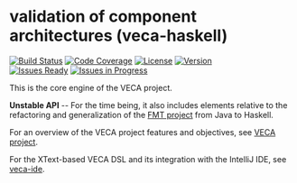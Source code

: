# validation of component architectures (veca-haskell)

[![Build Status](https://img.shields.io/travis/pascalpoizat/veca-haskell/master.svg?style=flat-square)](https://travis-ci.org/pascalpoizat/veca-haskell)
[![Code Coverage](https://img.shields.io/coveralls/pascalpoizat/veca-haskell/master.svg?style=flat-square)](https://coveralls.io/github/pascalpoizat/veca-haskell)
[![License](https://img.shields.io/badge/license-Apache%20License%202.0-blue.svg?style=flat-square)](LICENSE)
[![Version](https://img.shields.io/badge/version-0.1.0.0-orange.svg?style=flat-square&label=version)](veca-haskell.cabal)<br/>
[![Issues Ready](https://img.shields.io/github/issues-raw/pascalpoizat/veca-haskell/ready.svg?style=flat-square&label=issues%20ready%20for%20development)](https://waffle.io/pascalpoizat/veca-haskell)
[![Issues in Progress](https://img.shields.io/github/issues-raw/pascalpoizat/veca-haskell/in%20progress.svg?style=flat-square&label=issues%20in%20progress)](https://waffle.io/pascalpoizat/veca-haskell)

<!--
[![Version](https://img.shields.io/hackage/v/veca-haskell.svg?label=version&amp;style=flat-square)](https://hackage.haskell.org/package/veca-haskell)
-->

This is the core engine of the VECA project. 

**Unstable API** -- For the time being, it also includes elements relative to the refactoring and generalization of the [FMT project](https://pascalpoizat.github.io/fmt-java) from Java to Haskell.

For an overview of the VECA project features and objectives, see [VECA project](https://pascalpoizat.github.io/veca-ide).

For the XText-based VECA DSL and its integration with the IntelliJ IDE, see [veca-ide](https://github.com/pascalpoizat/veca-ide).

